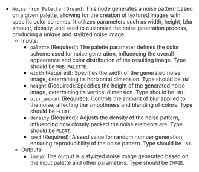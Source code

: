 - `Noise from Palette [Dream]`: This node generates a noise pattern based on a given palette, allowing for the creation of textured images with specific color schemes. It utilizes parameters such as width, height, blur amount, density, and seed to customize the noise generation process, producing a unique and stylized noise image.
    - Inputs:
        - `palette` (Required): The palette parameter defines the color scheme used for noise generation, influencing the overall appearance and color distribution of the resulting image. Type should be `RGB_PALETTE`.
        - `width` (Required): Specifies the width of the generated noise image, determining its horizontal dimension. Type should be `INT`.
        - `height` (Required): Specifies the height of the generated noise image, determining its vertical dimension. Type should be `INT`.
        - `blur_amount` (Required): Controls the amount of blur applied to the noise, affecting the smoothness and blending of colors. Type should be `FLOAT`.
        - `density` (Required): Adjusts the density of the noise pattern, influencing how closely packed the noise elements are. Type should be `FLOAT`.
        - `seed` (Required): A seed value for random number generation, ensuring reproducibility of the noise pattern. Type should be `INT`.
    - Outputs:
        - `image`: The output is a stylized noise image generated based on the input palette and other parameters. Type should be `IMAGE`.
